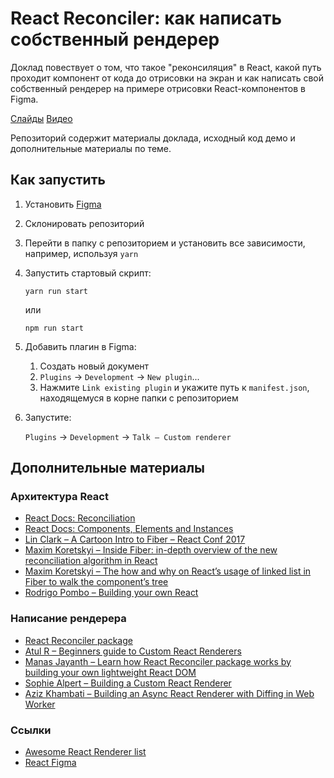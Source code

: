 # React Reconciler: как написать собственный рендерер

Доклад повествует о том, что такое "реконсиляция" в React, какой путь проходит компонент от кода до отрисовки на экран и
как написать свой собственный рендерер на примере отрисовки React-компонентов в Figma.


[Слайды](https://speakerdeck.com/losyear/react-reconciler-kak-napisat-sobstviennyi-riendierier)
[Видео](https://youtu.be/3Yy_YUTZxe4?t=3120)

Репозиторий содержит материалы доклада, исходный код демо и дополнительные материалы по теме.

## Как запустить
1. Установить [Figma](https://www.figma.com/)
2. Склонировать репозиторий
3. Перейти в папку с репозиторием и установить все зависимости, например, используя `yarn`
4. Запустить стартовый скрипт:

    ```shell script
    yarn run start
    ```
    или
    ```shell script
    npm run start
    ```

5. Добавить плагин в Figma:
    1. Создать новый документ
    2. `Plugins` -> `Development` -> `New plugin`...
    3. Нажмите `Link existing plugin` и укажите путь к `manifest.json`, находящемуся в корне папки с репозиторием
6. Запустите:
    
    `Plugins` -> `Development` -> `Talk – Custom renderer` 

## Дополнительные материалы
### Архитектура React
* [React Docs: Reconciliation](https://reactjs.org/docs/reconciliation.html)
* [React Docs: Components, Elements and Instances](https://ru.reactjs.org/blog/2015/12/18/react-components-elements-and-instances.html)
* [Lin Clark – A Cartoon Intro to Fiber – React Conf 2017](https://www.youtube.com/watch?v=ZCuYPiUIONs)
* [Maxim Koretskyi – Inside Fiber: in-depth overview of the new reconciliation algorithm in React](https://indepth.dev/inside-fiber-in-depth-overview-of-the-new-reconciliation-algorithm-in-react/)
* [Maxim Koretskyi – The how and why on React’s usage of linked list in Fiber to walk the component’s tree](https://medium.com/react-in-depth/the-how-and-why-on-reacts-usage-of-linked-list-in-fiber-67f1014d0eb7)
* [Rodrigo Pombo – Building your own React](https://pomb.us/build-your-own-react/)
### Написание рендерера
* [React Reconciler package](https://github.com/facebook/react/tree/master/packages/react-reconciler)
* [Atul R – Beginners guide to Custom React Renderers](https://blog.atulr.com/react-custom-renderer-1/)
* [Manas Jayanth – Learn how React Reconciler package works by building your own lightweight React DOM](https://hackernoon.com/learn-you-some-custom-react-renderers-aed7164a4199)
* [Sophie Alpert – Building a Custom React Renderer](https://www.youtube.com/watch?v=CGpMlWVcHok)
* [Aziz Khambati – Building an Async React Renderer with Diffing in Web Worker](https://medium.com/@azizhk/building-an-async-react-renderer-with-diffing-in-web-worker-f3be07f16d90)
### Ссылки
* [Awesome React Renderer list](https://github.com/chentsulin/awesome-react-renderer)
* [React Figma](https://react-figma.now.sh/)

